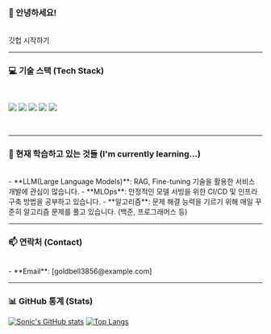 ### 👋 안녕하세요!
<br/>
깃헙 시작하기
<br/>

---

### 💻 기술 스택 (Tech Stack)
<!-- 
자신이 다룰 수 있는 기술, 혹은 공부하고 있는 기술의 아이콘을 넣는 공간입니다.
아래 사이트에서 원하는 아이콘을 검색하고, 'Markdown' 코드를 복사해서 붙여넣기만 하면 됩니다.
아이콘 검색 사이트: https://techstack-generator.vercel.app/
-->
<br/>
<p>
  <img src="https://img.shields.io/badge/Python-3776AB?style=for-the-badge&logo=Python&logoColor=white"/>
  <img src="https://img.shields.io/badge/PyTorch-EE4C2C?style=for-the-badge&logo=PyTorch&logoColor=white"/>
  <img src="https://img.shields.io/badge/TensorFlow-FF6F00?style=for-the-badge&logo=TensorFlow&logoColor=white"/>
  <img src="https://img.shields.io/badge/Git-F05032?style=for-the-badge&logo=Git&logoColor=white"/>
  <img src="https://img.shields.io/badge/GitHub-181717?style=for-the-badge&logo=GitHub&logoColor=white"/>
</p>
<br/>

---

### 🌱 현재 학습하고 있는 것들 (I'm currently learning...)
<!-- 
자신이 지금 집중하고 있는 분야를 적어주세요. 
신뢰감을 주고, 어떤 분야에 관심이 많은지 어필할 수 있습니다.
-->
<br/>
- **LLM(Large Language Models)**: RAG, Fine-tuning 기술을 활용한 서비스 개발에 관심이 많습니다.
- **MLOps**: 안정적인 모델 서빙을 위한 CI/CD 및 인프라 구축 방법을 공부하고 있습니다.
- **알고리즘**: 문제 해결 능력을 기르기 위해 매일 꾸준히 알고리즘 문제를 풀고 있습니다. (백준, 프로그래머스 등)
<br/>

---

### 📫 연락처 (Contact)
<!-- 
연락 가능한 이메일이나 기술 블로그 주소를 넣어주세요.
이메일 주소는 스팸 방지를 위해 OOO [at] gmail.com 과 같이 쓰기도 합니다.
-->
<br/>
- **Email**: [goldbell3856@example.com]
<br/>

---

### 📊 GitHub 통계 (Stats)
<!-- 
GitHub 활동을 시각적으로 보여주는 재미있는 기능입니다. 
아래 코드에서 `?username=깃허브아이디` 부분에 본인의 GitHub 아이디만 정확히 입력하면 자동으로 생성됩니다.
테마(theme)는 원하는 것으로 바꿀 수 있습니다. (예: `&theme=radical`, `&theme=dracula`)
-->
[![Sonic's GitHub stats](https://github-readme-stats.vercel.app/api?username=Sonic3856&show_icons=true&theme=tokyonight)](https://github.com/anuraghazra/github-readme-stats)
[![Top Langs](https://github-readme-stats.vercel.app/api/top-langs/?username=Sonic3856&layout=compact&theme=tokyonight)](https://github.com/anuraghazra/github-readme-stats)
